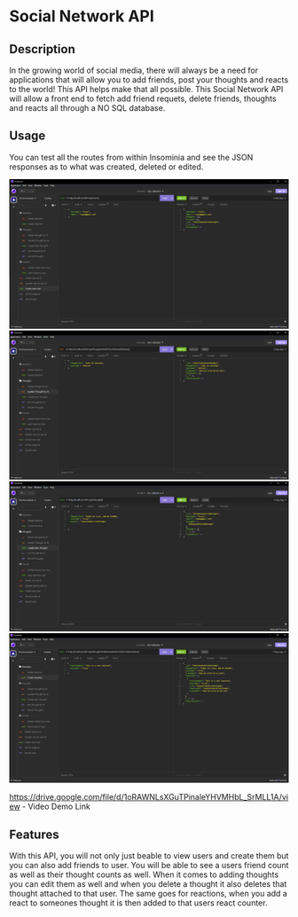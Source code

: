 # Social Network API

## Description

In the growing world of social media, there will always be a need for applications that will allow you to add friends, post your thoughts and reacts to the world! This API helps make that all possible. This Social Network API will allow a front end to fetch add friend requets, delete friends, thoughts and reacts all through a NO SQL database. 

## Usage

You can test all the routes from within Insominia and see the JSON responses as to what was created, deleted or edited.

![Add User](/screenshots/Social-Network-API(adduser).PNG)
![Edit Thought](/screenshots/Social-Network-API(editThought).PNG)
![Add Thought](/screenshots/Social-Network-API(addthought).PNG)
![Add Reaction](/screenshots/Social-Network-API(add%20reaction).PNG)

 https://drive.google.com/file/d/1oRAWNLsXGuTPinaleYHVMHbL_SrMLL1A/view - Video Demo Link


## Features

With this API, you will not only just beable to view users and create them but you can also add friends to user. You will be able to see a users friend count as well as their thought counts as well. When it comes to adding thoughts you can edit them as well and when you delete a thought it also deletes that thought attached to that user. The same goes for reactions, when you add a react to someones thought it is then added to that users react counter. 